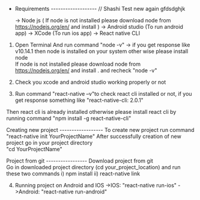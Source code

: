 - Requirements  ------------------- 
// Shashi Test new again gfdsdghjk

    -> Node js ( If node is not installed please download node from https://nodejs.org/en/ and install )
    -> Android studio (To run android app) 
    -> XCode (To run ios app) 
    -> React native CLI 

1.  Open Terminal And run command  "node -v" 
        -> if you get response like v10.14.1 then node is installed on your system other wise please install node  
        If node is not installed please download node from https://nodejs.org/en/ and install . and recheck "node -v" 

2.  Check you xcode and android studio working properly or not  

3.  Run command "react-native –v"to check react cli installed or not, if  you get response something like 
        "react-native-cli: 2.0.1"  

Then react cli is already installed otherwise please  install react cli by running command "npm install -g react-native-cli" 

Creating new project ------------------
    To create new project run command "react-native init YourProjectName" 
    After successfully creation of new project go in your project directory  
    "cd YourProjectName" 

Project from git -----------------
    Download project from git  
    Go in downloaded project directory (cd your_project_location) and run these two commands 
        i) npm install 
        ii) react-native link 

4.  Running project on Android and IOS 
        ->IOS: "react-native run-ios" 
        ->Android: "react-native run-android"
